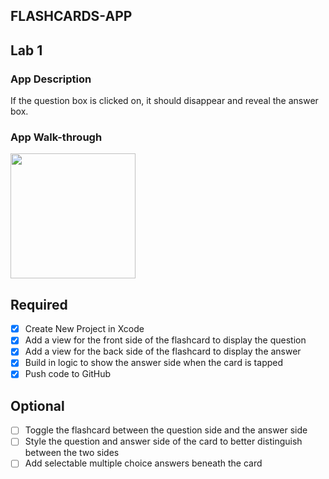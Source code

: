 ## FLASHCARDS-APP

## Lab 1

### App Description
If the question box is clicked on, it should disappear and reveal the answer box.

### App Walk-through

<img src=http://g.recordit.co/MgmycviGix.gif width=200><br>

## Required
- [X] Create New Project in Xcode
- [X] Add a view for the front side of the flashcard to display the question
- [X] Add a view for the back side of the flashcard to display the answer
- [X] Build in logic to show the answer side when the card is tapped
- [X] Push code to GitHub
## Optional
- [ ] Toggle the flashcard between the question side and the answer side
- [ ] Style the question and answer side of the card to better distinguish between the two sides
- [ ] Add selectable multiple choice answers beneath the card
